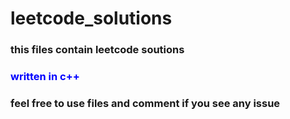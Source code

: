 # leetcode_solutions
<h3>this files contain leetcode soutions<h3>
<h3 style="color:blue;">written in c++<h3>
<h3>feel free to use files and comment if you see any issue <h3>
